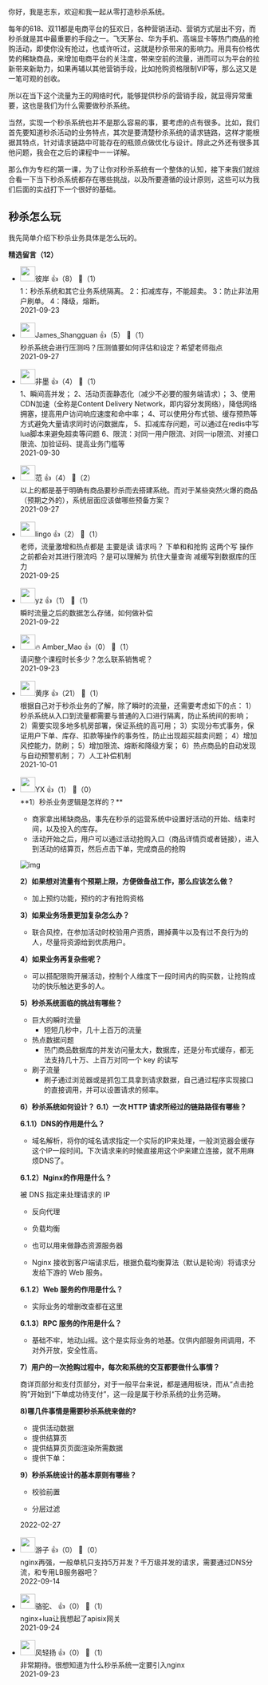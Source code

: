 你好，我是志东，欢迎和我一起从零打造秒杀系统。

每年的618、双11都是电商平台的狂欢日，各种营销活动、营销方式层出不穷，而秒杀就是其中最重要的手段之一。飞天茅台、华为手机、高端显卡等热门商品的抢购活动，即使你没有抢过，也或许听过，这就是秒杀带来的影响力。用具有价格优势的稀缺商品，来增加电商平台的关注度，带来空前的流量，进而可以为平台的拉新带来新助力，如果再辅以其他营销手段，比如抢购资格限制VIP等，那么这又是一笔可观的创收。

所以在当下这个流量为王的网络时代，能够提供秒杀的营销手段，就显得异常重要，这也是我们为什么需要做秒杀系统。

当然，实现一个秒杀系统也并不是那么容易的事，要考虑的点有很多。比如，我们首先要知道秒杀活动的业务特点，其次是要清楚秒杀系统的请求链路，这样才能根据其特点，针对请求链路中可能存在的瓶颈点做优化与设计。除此之外还有很多其他问题，我会在之后的课程中一一详解。

那么作为专栏的第一课，为了让你对秒杀系统有一个整体的认知，接下来我们就综合看一下当下秒杀系统都存在哪些挑战，以及所要遵循的设计原则，这些可以为我们后面的实战打下一个很好的基础。

## 秒杀怎么玩

我先简单介绍下秒杀业务具体是怎么玩的。
<div><strong>精选留言（12）</strong></div><ul>
<li><img src="https://static001.geekbang.org/account/avatar/00/26/2f/d9/fa6b654a.jpg" width="30px"><span>彼岸</span> 👍（8） 💬（1）<div>1：秒杀系统和其它业务系统隔离。
2：扣减库存，不能超卖。
3：防止非法用户刷单。
4：降级，熔断。</div>2021-09-23</li><br/><li><img src="https://static001.geekbang.org/account/avatar/00/13/44/d8/1a1761f9.jpg" width="30px"><span>James_Shangguan</span> 👍（5） 💬（1）<div>秒杀系统会进行压测吗？压测值要如何评估和设定？希望老师指点</div>2021-09-27</li><br/><li><img src="https://static001.geekbang.org/account/avatar/00/29/cb/66/c34226a9.jpg" width="30px"><span>非墨</span> 👍（4） 💬（1）<div>1、瞬间高并发；
2、活动页面静态化（减少不必要的服务端请求）；
3、使用CDN加速（全称是Content Delivery Network，即内容分发网络），降低网络拥塞，提高用户访问响应速度和命中率；
4、可以使用分布式锁、缓存预热等方式避免大量请求同时访问数据库，
5、扣减库存问题，可以通过在redis中写lua脚本来避免超卖等问题
6、限流：对同一用户限流、对同一ip限流、对接口限流、加验证码、提高业务门槛等</div>2021-09-30</li><br/><li><img src="https://static001.geekbang.org/account/avatar/00/18/06/32/3de6a189.jpg" width="30px"><span>范</span> 👍（4） 💬（2）<div>以上的都是基于明确有商品要秒杀而去搭建系统。而对于某些突然火爆的商品（预期之外的），系统层面应该做哪些预备方案？</div>2021-09-27</li><br/><li><img src="https://static001.geekbang.org/account/avatar/00/13/47/a3/588eed0a.jpg" width="30px"><span>lingo</span> 👍（2） 💬（1）<div>老师，流量激增和热点都是 主要是读 请求吗？
下单和和抢购 这两个写 操作 之前都会对其进行限流吗 ？是可以理解为 抗住大量查询  减缓写到数据库的压力</div>2021-09-25</li><br/><li><img src="https://static001.geekbang.org/account/avatar/00/13/2a/41/6116db1b.jpg" width="30px"><span>yz</span> 👍（1） 💬（1）<div>瞬时流量之后的数据怎么存储，如何做补偿</div>2021-09-22</li><br/><li><img src="https://static001.geekbang.org/account/avatar/00/22/78/5d/39975064.jpg" width="30px"><span>🔥 Amber_Mao</span> 👍（0） 💬（1）<div>请问整个课程时长多少？怎么联系销售呢？</div>2021-09-23</li><br/><li><img src="https://thirdwx.qlogo.cn/mmopen/vi_32/DYAIOgq83erpYAcOqrNNxmMuKsd6Dh69BzxiaXjJRh6IMnQlxOqBFiae1EMic32Wv6aFESWytliaL7uniaZ4DgNUwxg/132" width="30px"><span>黄序</span> 👍（21） 💬（1）<div>根据自己对于秒杀业务的了解，除了瞬时的流量，还需要考虑如下的点：
1）秒杀系统从入口到流量都需要与普通的入口进行隔离，防止系统间的影响；
2）需要实现多地多机房部署，保证系统的高可用；
3）实现分布式事务，保证用户下单、库存、扣款等操作的事务性，防止出现超买超卖问题；
4）增加风控能力，防刷；
5）增加限流、熔断和降级方案；
6）热点商品的自动发现与自动预警机制；
7）人工补偿机制</div>2021-10-01</li><br/><li><img src="https://static001.geekbang.org/account/avatar/00/28/39/92/88ed94f2.jpg" width="30px"><span>YX</span> 👍（1） 💬（0）<div>**1）秒杀业务逻辑是怎样的？**

- 商家拿出稀缺商品，事先在秒杀的运营系统中设置好活动的开始、结束时间，以及投入的库存。
- 活动开始之后，用户可以通过活动抢购入口（商品详情页或者链接），进入到活动的结算页，然后点击下单，完成商品的抢购

![img](手把手带你搭建秒杀系统.assets&#47;380d9ea5bbaeb991d2fcdf87bd1bd773.jpg)

**2）如果想对流量有个预期上限，方便做备战工作，那么应该怎么做？**

- 加上预约功能，预约的才有抢购资格

**3）如果业务场景更加复杂怎么办？**

- 联合风控，在参加活动时校验用户资质，踢掉黄牛以及有过不良行为的人，尽量将资源给到优质用户。

**4）如果业务再复杂些呢？**

- 可以搭配限购开展活动，控制个人维度下一段时间内的购买数，让抢购成功的快乐触达更多的人。

**5）秒杀系统面临的挑战有哪些？**

- 巨大的瞬时流量
  -  短短几秒中，几十上百万的流量
- 热点数据问题
  - 热门商品数据库的并发访问量太大，数据库，还是分布式缓存，都无法支持几十万、上百万对同一个 key 的读写
- 刷子流量
  -  刷子通过浏览器或是抓包工具拿到请求数据，自己通过程序实现接口的直接调用，并可以设置请求的频率。

**6）秒杀系统如何设计？**
**6.1）一次 HTTP 请求所经过的链路路径有哪些？**

**6.1.1）DNS的作用是什么？**

- 域名解析，将你的域名请求指定一个实际的IP来处理，一般浏览器会缓存这个IP一段时间。下次请求来的时候直接用这个IP来建立连接，就不用麻烦DNS了。

**6.1.2）Nginx的作用是什么？**

被 DNS 指定来处理请求的 IP

- 反向代理
- 负载均衡
- 也可以用来做静态资源服务器

- Nginx 接收到客户端请求后，根据负载均衡算法（默认是轮询）将请求分发给下游的 Web 服务。

**6.1.2）Web 服务的作用是什么？**

- 实际业务的增删改查都在这里

**6.1.3）RPC 服务的作用是什么？**

- 基础不牢，地动山摇。这个是实际业务的地基。仅供内部服务间调用，不对外开放，安全性高。

**7）用户的一次抢购过程中，每次和系统的交互都要做什么事情？**

商详页部分和支付页部分，对于一般平台来说，都是通用板块，而从“点击抢购”开始到“下单成功待支付”，这一段是属于秒杀系统的业务范畴。

**8)哪几件事情是需要秒杀系统来做的?**

- 提供活动数据
- 提供结算页
- 提供结算页页面渲染所需数据
- 提供下单：

**9）秒杀系统设计的基本原则有哪些？**

- 校验前置

- 分层过滤

</div>2022-02-27</li><br/><li><img src="https://static001.geekbang.org/account/avatar/00/16/1c/95/d25d96d7.jpg" width="30px"><span>游子</span> 👍（0） 💬（0）<div>nginx再强，一般单机只支持5万并发？千万级并发的请求，需要通过DNS分流，和专用LB服务器吧？</div>2022-09-14</li><br/><li><img src="https://static001.geekbang.org/account/avatar/00/16/07/4c/f9852f8f.jpg" width="30px"><span>骆驼、</span> 👍（0） 💬（1）<div>nginx+lua让我想起了apisix网关</div>2021-09-24</li><br/><li><img src="https://static001.geekbang.org/account/avatar/00/17/8b/4b/15ab499a.jpg" width="30px"><span>风轻扬</span> 👍（0） 💬（1）<div>非常期待。很想知道为什么秒杀系统一定要引入nginx</div>2021-09-23</li><br/>
</ul>